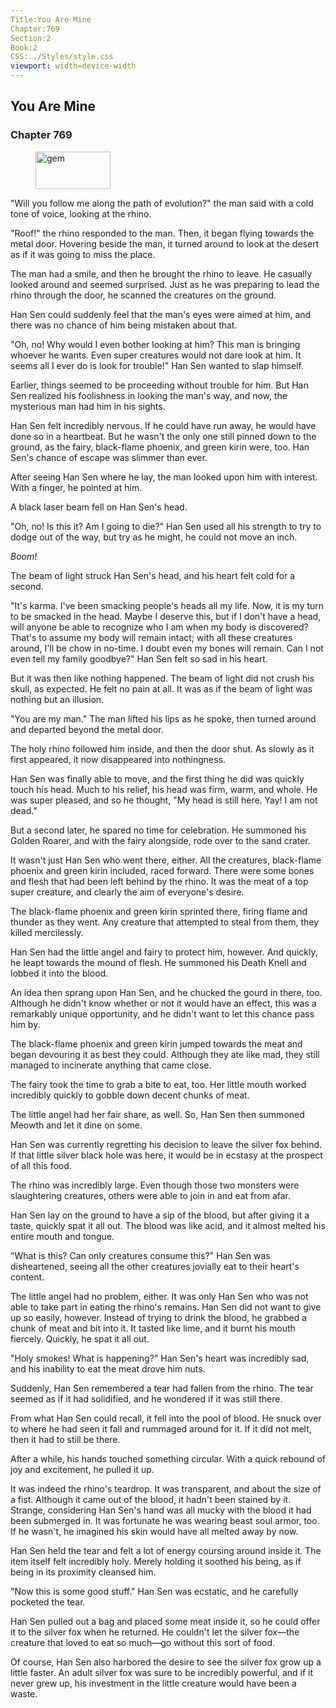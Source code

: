 ```yaml
---
Title:You Are Mine 
Chapter:769 
Section:2 
Book:2 
CSS:../Styles/style.css 
viewport: width=device-width
---
```

  
## You Are Mine
### Chapter 769
  
<figure>
	<img src="../Images/gem.gif" alt="gem" id="gem" width="120" height="60" />
</figure>
  

  
"Will you follow me along the path of evolution?" the man said with a cold tone of voice, looking at the rhino.

"Roof!" the rhino responded to the man. Then, it began flying towards the metal door. Hovering beside the man, it turned around to look at the desert as if it was going to miss the place.

The man had a smile, and then he brought the rhino to leave. He casually looked around and seemed surprised. Just as he was preparing to lead the rhino through the door, he scanned the creatures on the ground.

Han Sen could suddenly feel that the man's eyes were aimed at him, and there was no chance of him being mistaken about that.

"Oh, no! Why would I even bother looking at him? This man is bringing whoever he wants. Even super creatures would not dare look at him. It seems all I ever do is look for trouble!" Han Sen wanted to slap himself.

Earlier, things seemed to be proceeding without trouble for him. But Han Sen realized his foolishness in looking the man's way, and now, the mysterious man had him in his sights.

Han Sen felt incredibly nervous. If he could have run away, he would have done so in a heartbeat. But he wasn't the only one still pinned down to the ground, as the fairy, black-flame phoenix, and green kirin were, too. Han Sen's chance of escape was slimmer than ever.

After seeing Han Sen where he lay, the man looked upon him with interest. With a finger, he pointed at him.

A black laser beam fell on Han Sen's head.

"Oh, no! Is this it? Am I going to die?" Han Sen used all his strength to try to dodge out of the way, but try as he might, he could not move an inch.

*Boom!*

The beam of light struck Han Sen's head, and his heart felt cold for a second.

"It's karma. I've been smacking people's heads all my life. Now, it is my turn to be smacked in the head. Maybe I deserve this, but if I don't have a head, will anyone be able to recognize who I am when my body is discovered? That's to assume my body will remain intact; with all these creatures around, I'll be chow in no-time. I doubt even my bones will remain. Can I not even tell my family goodbye?" Han Sen felt so sad in his heart.

But it was then like nothing happened. The beam of light did not crush his skull, as expected. He felt no pain at all. It was as if the beam of light was nothing but an illusion.

"You are my man." The man lifted his lips as he spoke, then turned around and departed beyond the metal door.

The holy rhino followed him inside, and then the door shut. As slowly as it first appeared, it now disappeared into nothingness.

Han Sen was finally able to move, and the first thing he did was quickly touch his head. Much to his relief, his head was firm, warm, and whole. He was super pleased, and so he thought, "My head is still here. Yay! I am not dead."

But a second later, he spared no time for celebration. He summoned his Golden Roarer, and with the fairy alongside, rode over to the sand crater.

It wasn't just Han Sen who went there, either. All the creatures, black-flame phoenix and green kirin included, raced forward. There were some bones and flesh that had been left behind by the rhino. It was the meat of a top super creature, and clearly the aim of everyone's desire.

The black-flame phoenix and green kirin sprinted there, firing flame and thunder as they went. Any creature that attempted to steal from them, they killed mercilessly.

Han Sen had the little angel and fairy to protect him, however. And quickly, he leapt towards the mound of flesh. He summoned his Death Knell and lobbed it into the blood.

An idea then sprang upon Han Sen, and he chucked the gourd in there, too. Although he didn't know whether or not it would have an effect, this was a remarkably unique opportunity, and he didn't want to let this chance pass him by.

The black-flame phoenix and green kirin jumped towards the meat and began devouring it as best they could. Although they ate like mad, they still managed to incinerate anything that came close.

The fairy took the time to grab a bite to eat, too. Her little mouth worked incredibly quickly to gobble down decent chunks of meat.

The little angel had her fair share, as well. So, Han Sen then summoned Meowth and let it dine on some.

Han Sen was currently regretting his decision to leave the silver fox behind. If that little silver black hole was here, it would be in ecstasy at the prospect of all this food.

The rhino was incredibly large. Even though those two monsters were slaughtering creatures, others were able to join in and eat from afar.

Han Sen lay on the ground to have a sip of the blood, but after giving it a taste, quickly spat it all out. The blood was like acid, and it almost melted his entire mouth and tongue.

"What is this? Can only creatures consume this?" Han Sen was disheartened, seeing all the other creatures jovially eat to their heart's content.

The little angel had no problem, either. It was only Han Sen who was not able to take part in eating the rhino's remains. Han Sen did not want to give up so easily, however. Instead of trying to drink the blood, he grabbed a chunk of meat and bit into it. It tasted like lime, and it burnt his mouth fiercely. Quickly, he spat it all out.

"Holy smokes! What is happening?" Han Sen's heart was incredibly sad, and his inability to eat the meat drove him nuts.

Suddenly, Han Sen remembered a tear had fallen from the rhino. The tear seemed as if it had solidified, and he wondered if it was still there.

From what Han Sen could recall, it fell into the pool of blood. He snuck over to where he had seen it fall and rummaged around for it. If it did not melt, then it had to still be there.

After a while, his hands touched something circular. With a quick rebound of joy and excitement, he pulled it up.

It was indeed the rhino's teardrop. It was transparent, and about the size of a fist. Although it came out of the blood, it hadn't been stained by it. Strange, considering Han Sen's hand was all mucky with the blood it had been submerged in. It was fortunate he was wearing beast soul armor, too. If he wasn't, he imagined his skin would have all melted away by now.

Han Sen held the tear and felt a lot of energy coursing around inside it. The item itself felt incredibly holy. Merely holding it soothed his being, as if being in its proximity cleansed him.

"Now this is some good stuff." Han Sen was ecstatic, and he carefully pocketed the tear.

Han Sen pulled out a bag and placed some meat inside it, so he could offer it to the silver fox when he returned. He couldn't let the silver fox—the creature that loved to eat so much—go without this sort of food.

Of course, Han Sen also harbored the desire to see the silver fox grow up a little faster. An adult silver fox was sure to be incredibly powerful, and if it never grew up, his investment in the little creature would have been a waste.